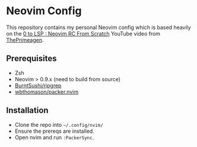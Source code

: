 # Neovim Config

This repository contains my personal Neovim config which is based heavily on the [0 to LSP : Neovim RC From Scratch](https://www.youtube.com/watch?v=w7i4amO_zaE) YouTube video from [ThePrimeagen](https://www.youtube.com/@ThePrimeagen).

## Prerequisites

* Zsh
* Neovim > 0.9.x (need to build from source)
* [BurntSushi/ripgrep](https://github.com/BurntSushi/ripgrep)
* [wbthomason/packer.nvim](https://github.com/wbthomason/packer.nvim)

## Installation

* Clone the repo into `~/.config/nvim/`
* Ensure the prereqs are installed.
* Open nvim and run `:PackerSync`.
